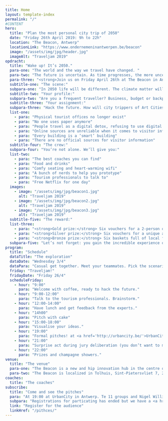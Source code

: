 ```yaml
---
title: Home
layout: template-index
permalink: "/"
#CONTENT
hero:
  title: "Plan the most personal city trip of 2050"
  date: "Friday 26th April 2019: 9h to 22h"
  location: "The Beacon, Antwerp"
  locationLink: "https://www.ondernemeninantwerpen.be/beacon"
  image: "/assets/img/jpg/header.jpg"
  imageAlt: "Traveljam 2019"
opdracht:
  title: "Wake up! It’s 2050."
  para-one: "The world and the way we travel have changed. "
  para-two: "The future is uncertain. As time progresses, the more uncertain it will become."
  para-three: "<strong>Join us on Friday April 26th at The Beacon in Antwerp.</strong> You will explore the future of city breaks. Not one, but six alternative futures. To understand, overturn and unravel the new way of planning short breaks.<br> <br> <a href='/pitches' class='c-btn c-btn--primary'>Come and watch the pitches</a> <br> <small>Still want to participate? <a href='/register'>Register on the waitinglist</a>.</small>"
  subtitle-one: "The scene:"
  subpara-one: "In 2050 life will be different. The climate matter will have been settled and we will have cured dreadful diseases. And yet, the way we gather and consume information will never stop evolving. How will we hunt for leisure activities in a foreign city?"
  subtitle-two: "Your profile:"
  subpara-two: "Are you a frequent traveller? Business, budget or backpacker? A student or a designer?<br /> We need your help to shape the experience of city trips in 2050."
  subtitle-three: "Your assignment:"
  subpara-three: "Hack the future. How will city trippers of Art Cities in Flanders and Brussels gather and consume visitor information in 2050? Think big and bold. But first, imagine and choose one of these six possible futures:"
  list-one:
    - para: "Physical tourist offices no longer exist"
    - para: "No one uses paper anymore"
    - para: "People travel as a digital detox, refusing to use digital devices on holidays"
    - para: "Online sources are unreliable when it comes to visitor information"
    - para: "Every building is a ‘smart’ building"
    - para: "There are no official sources for visitor information"
  subtitle-four: "The crew:"
  subpara-four: "You’re not alone. We’ll give you:"
  list-two:
    - para: "The best coaches you can find"
    - para: "Food and drinks"
    - para: "Comfy seating and heart-warming wifi"
    - para: "A bunch of nerds to help you prototype"
    - para: "Tourism professionals to talk to"
    - para: "Free Netflix for one day"
  images:
    - image: "/assets/img/jpg/beacon1.jpg"
      alt: "Traveljam 2019"
    - image: "/assets/img/jpg/beacon2.jpg"
      alt: "Traveljam 2019"
    - image: "/assets/img/jpg/beacon3.jpg"
      alt: "Traveljam 2019"
  subtitle-five: "The reward:"
  list-three:
    - para: "<strong>Gold prize:</strong> Six vouchers for a 2-person overnight stay with breakfast in each of the six participating cities. All winning team members get to pick one."
    - para: "<strong>Silver prize:</strong> Six vouchers for a unique activity and lunch -- one in each of the six participating cities. All winning team members get to pick one."
    - para: "<strong>Bronze prize:</strong> Six baskets full of local food and drinks from the organising cities."
  subpara-five: "Let’s not forget: you gain the incredible experience of meeting new people, that share the same passion. Travel and dreaming of a better future."
program:
  title: "Schedule"
  dataTitle: "The exploration"
  dataDate: "Wednesday 3/4"
  dataPara: "Casual get together. Meet your teammates. Pick the scenario you’re going to hack. The problem statements will be discussed. Challenges will be explained in full. <br> We start at 19:00 sharp! Food available from 18:00."
  friday: "Traveljam!"
  fridayDate: "Friday 26/4"
  scheduleFriday:
    - hour: "9:00"
      para: "Welcome with coffee, ready to hack the future."
    - hour: "9:00-12:00"
      para: "Talk to the tourism professionals. Brainstorm."
    - hour: "12:00-14:00"
      para: "Have lunch and get feedback from the experts."
    - hour: "14h00"
      para: "Pitch with cake"
    - hour: "15:00-18:00"
      para: "Visualise your ideas."
    - hour: "19:00"
      para: "Formal pitches! at <a href='http://urbancity.be/'>UrbanCity</a>"
    - hour: "21:00"
      para: "Surprise act during jury deliberation (you don’t want to miss this!)"
    - hour: "22:00"
      para: "Prizes and champagne showers."
venue:
  title: "The venue"
  para-one: "The Beacon is a new and hip innovation hub in the centre of Antwerp, that offers views on the MAS. You will be surrounded by people working together on the future of our cities. The Beacon is a 7 minute walk from the main square. Rest assured, there will be plenty of tourists to interview if needed."
  para-two: "The Beacon is localized in Tolhuis, Sint-Pietersvliet 7, 2000 Antwerpen. Easily accessible by car, bike and public transport.<br> <br><a href='https://www.ondernemeninantwerpen.be/sites/default/files/documents/181025_SD_Antwerpen_Bereikbaarheidsfiches_Tolhuis.pdf' class='c-link'>Find your way to The Beacon (Dutch - pdf)</a> or on <a href='https://www.google.be/maps/place/The+Beacon/@51.2254032,4.3988424,17z/data=!3m1!4b1!4m5!3m4!1s0x47c3f6591c88f09d:0x31d6c38718baba03!8m2!3d51.2254032!4d4.4010311?hl=nl' class='c-link'>Google Maps</a>"
coaches:
  title: "The coaches"
subscribe:
  title: "Come and see the pitches"
  para: "At 19:00 at UrbanCity in Antwerp. Te 11 groups and Nigel Williams will give you a night to remember."
  subpara: "Registrations for particating has ended but we have a <a href='/register'>waitinglist</a>."
  link: "Register for the audience"
  linkHref: "/pithces/"
---
```


